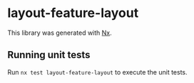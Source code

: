 # layout-feature-layout

This library was generated with [Nx](https://nx.dev).

## Running unit tests

Run `nx test layout-feature-layout` to execute the unit tests.

